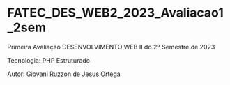 # FATEC_DES_WEB2_2023_Avaliacao1_2sem
Primeira Avaliação DESENVOLVIMENTO WEB II do 2º Semestre de 2023

Tecnologia: PHP Estruturado

Autor: Giovani Ruzzon de Jesus Ortega
